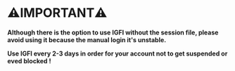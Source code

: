 # ⚠️IMPORTANT⚠️

**Although there is the option to use IGFI without the session file, please avoid using it because the manual login it's unstable.**

**Use IGFI every 2-3 days in order for your account not to get suspended or eved blocked !**